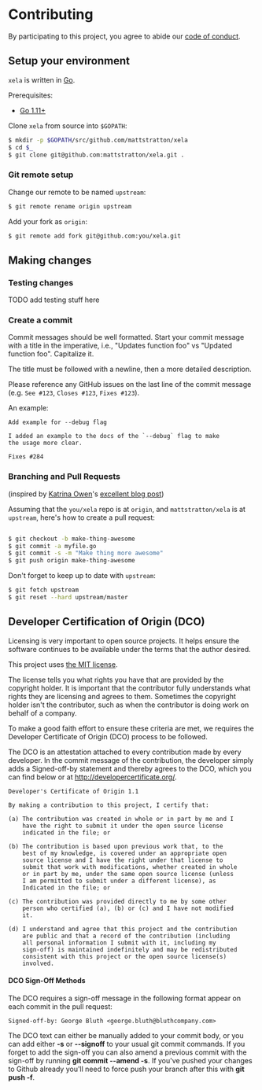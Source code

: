 # Contributing

By participating to this project, you agree to abide our [code of
conduct](/CODE_OF_CONDUCT.md).

## Setup your environment

`xela` is written in [Go](https://golang.org/).

Prerequisites:

* [Go 1.11+](https://golang.org/doc/install)

Clone `xela` from source into `$GOPATH`:

```sh
$ mkdir -p $GOPATH/src/github.com/mattstratton/xela
$ cd $_
$ git clone git@github.com:mattstratton/xela.git .
```

### Git remote setup

Change our remote to be named `upstream`:

```sh
$ git remote rename origin upstream
```

Add your fork as `origin`:

```sh
$ git remote add fork git@github.com:you/xela.git
```

## Making changes

### Testing changes

TODO add testing stuff here

### Create a commit

Commit messages should be well formatted.
Start your commit message with a title in the imperative, i.e., "Updates function foo" vs "Updated function foo". Capitalize it.

The title must be followed with a newline, then a more detailed description.

Please reference any GitHub issues on the last line of the commit message (e.g. `See #123`, `Closes #123`, `Fixes #123`).

An example:

```
Add example for --debug flag

I added an example to the docs of the `--debug` flag to make
the usage more clear.

Fixes #284
```

### Branching and Pull Requests

(inspired by [Katrina Owen](kytrinyx)'s [excellent blog post](https://splice.com/blog/contributing-open-source-git-repositories-go/))

Assuming that the `you/xela` repo is at `origin`, and `mattstratton/xela` is at `upstream`, here's how to create a pull request:

```sh

$ git checkout -b make-thing-awesome
$ git commit -a myfile.go
$ git commit -s -m "Make thing more awesome"
$ git push origin make-thing-awesome

```

Don't forget to keep up to date with `upstream`:

```sh
$ git fetch upstream
$ git reset --hard upstream/master
```

## Developer Certification of Origin (DCO)

Licensing is very important to open source projects. It helps ensure the software continues to be available under the terms that the author desired.

This project uses [the MIT license](https://github.com/mattstratton/xela/blob/master/LICENSE).

The license tells you what rights you have that are provided by the copyright holder. It is important that the contributor fully understands what rights they are licensing and agrees to them. Sometimes the copyright holder isn't the contributor, such as when the contributor is doing work on behalf of a company.

To make a good faith effort to ensure these criteria are met, we requires the Developer Certificate of Origin (DCO) process to be followed.

The DCO is an attestation attached to every contribution made by every developer. In the commit message of the contribution, the developer simply adds a Signed-off-by statement and thereby agrees to the DCO, which you can find below or at <http://developercertificate.org/>.

```
Developer's Certificate of Origin 1.1

By making a contribution to this project, I certify that:

(a) The contribution was created in whole or in part by me and I
    have the right to submit it under the open source license
    indicated in the file; or

(b) The contribution is based upon previous work that, to the
    best of my knowledge, is covered under an appropriate open
    source license and I have the right under that license to   
    submit that work with modifications, whether created in whole
    or in part by me, under the same open source license (unless
    I am permitted to submit under a different license), as
    Indicated in the file; or

(c) The contribution was provided directly to me by some other
    person who certified (a), (b) or (c) and I have not modified
    it.

(d) I understand and agree that this project and the contribution
    are public and that a record of the contribution (including
    all personal information I submit with it, including my
    sign-off) is maintained indefinitely and may be redistributed
    consistent with this project or the open source license(s)
    involved.
```

#### DCO Sign-Off Methods

The DCO requires a sign-off message in the following format appear on each commit in the pull request:

```
Signed-off-by: George Bluth <george.bluth@bluthcompany.com>
```

The DCO text can either be manually added to your commit body, or you can add either **-s** or **--signoff** to your usual git commit commands. If you forget to add the sign-off you can also amend a previous commit with the sign-off by running **git commit --amend -s**. If you've pushed your changes to Github already you'll need to force push your branch after this with **git push -f**.
